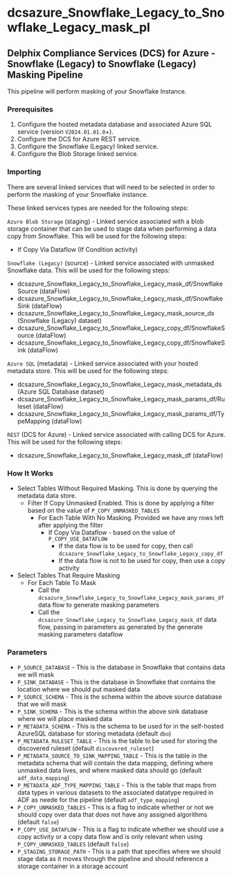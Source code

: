 # dcsazure_Snowflake_Legacy_to_Snowflake_Legacy_mask_pl
## Delphix Compliance Services (DCS) for Azure - Snowflake (Legacy) to Snowflake (Legacy) Masking Pipeline

This pipeline will perform masking of your Snowflake Instance.

### Prerequisites
1. Configure the hosted metadata database and associated Azure SQL service (version `V2024.01.01.0`+).
1. Configure the DCS for Azure REST service.
1. Configure the Snowflake (Legacy) linked service.
1. Configure the Blob Storage linked service.

### Importing
There are several linked services that will need to be selected in order to perform the masking of your Snowflake
instance.

These linked services types are needed for the following steps:

`Azure Blob Storage` (staging) - Linked service associated with a blob storage container that can be used to stage data
when performing a data copy from Snowflake. This will be used for the following steps:
* If Copy Via Dataflow (If Condition activity)

`Snowflake (Legacy)` (source) - Linked service associated with unmasked Snowflake data. This will be used for the following
steps:
* dcsazure_Snowflake_Legacy_to_Snowflake_Legacy_mask_df/SnowflakeSource (dataFlow)
* dcsazure_Snowflake_Legacy_to_Snowflake_Legacy_mask_df/SnowflakeSink (dataFlow)
* dcsazure_Snowflake_Legacy_to_Snowflake_Legacy_mask_source_ds (Snowflake (Legacy) dataset)
* dcsazure_Snowflake_Legacy_to_Snowflake_Legacy_copy_df/SnowflakeSource (dataFlow)
* dcsazure_Snowflake_Legacy_to_Snowflake_Legacy_copy_df/SnowflakeSink (dataFlow)

`Azure SQL` (metadata) - Linked service associated with your hosted metadata store. This will be used for the following
steps:
* dcsazure_Snowflake_Legacy_to_Snowflake_Legacy_mask_metadata_ds (Azure SQL Database dataset)
* dcsazure_Snowflake_Legacy_to_Snowflake_Legacy_mask_params_df/Ruleset (dataFlow)
* dcsazure_Snowflake_Legacy_to_Snowflake_Legacy_mask_params_df/TypeMapping (dataFlow)

`REST` (DCS for Azure) - Linked service associated with calling DCS for Azure. This will be used for the following
steps:
* dcsazure_Snowflake_Legacy_to_Snowflake_Legacy_mask_df (dataFlow)

### How It Works
* Select Tables Without Required Masking. This is done by querying the metadata data store.
  * Filter If Copy Unmasked Enabled. This is done by applying a filter based on the value of `P_COPY_UNMASKED_TABLES`
    * For Each Table With No Masking. Provided we have any rows left after applying the filter
      * If Copy Via Dataflow - based on the value of `P_COPY_USE_DATAFLOW`
        * If the data flow is to be used for copy, then call `dcsazure_Snowflake_Legacy_to_Snowflake_Legacy_copy_df`
        * If the data flow is not to be used for copy, then use a copy activity
* Select Tables That Require Masking
  * For Each Table To Mask
    * Call the `dcsazure_Snowflake_Legacy_to_Snowflake_Legacy_mask_params_df` data flow to generate masking parameters
    *  Call the `dcsazure_Snowflake_Legacy_to_Snowflake_Legacy_mask_df` data flow, passing in parameters as generated by
       the generate masking parameters dataflow

### Parameters

* `P_SOURCE_DATABASE` - This is the database in Snowflake that contains data we will mask
* `P_SINK_DATABASE` - This is the database in Snowflake that contains the location where we should put masked data
* `P_SOURCE_SCHEMA` - This is the schema within the above source database that we will mask
* `P_SINK_SCHEMA` - This is the schema within the above sink database where we will place masked data
* `P_METADATA_SCHEMA` - This is the schema to be used for in the self-hosted AzureSQL database for storing metadata
(default `dbo`)
* `P_METADATA_RULESET_TABLE` - This is the table to be used for storing the discovered ruleset
    (default `discovered_ruleset`)
* `P_METADATA_SOURCE_TO_SINK_MAPPING_TABLE` - This is the table in the metadata schema that will contain the data
mapping, defining where unmasked data lives, and where masked data should go (default `adf_data_mapping`)
* `P_METADATA_ADF_TYPE_MAPPING_TABLE` - This is the table that maps from data types in various datasets to the
associated datatype required in ADF as neede for the pipeline (default `adf_type_mapping`)
* `P_COPY_UNMASKED_TABLES` - This is a flag to indicate whether or not we should copy over data that does not have any
assigned algorithms (default `false`)
* `P_COPY_USE_DATAFLOW` - This is a flag to indicate whether we should use a copy activity or a copy data flow and is
only relevant when using `P_COPY_UNMASKED_TABLES` (default `false`)
* `P_STAGING_STORAGE_PATH` - This is a path that specifies where we should stage data as it moves through the pipeline
and should reference a storage container in a storage account
